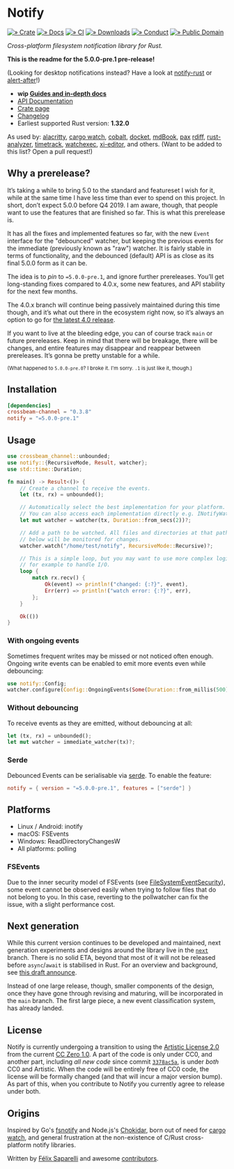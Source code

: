 # Notify

[![» Crate](https://flat.badgen.net/crates/v/notify)][crate]
[![» Docs](https://flat.badgen.net/badge/api/docs.rs/df3600)][docs]
[![» CI](https://flat.badgen.net/travis/passcod/notify/main)][build]
[![» Downloads](https://flat.badgen.net/crates/d/notify)][crate]
[![» Conduct](https://flat.badgen.net/badge/contributor/covenant/5e0d73)][coc]
[![» Public Domain](https://flat.badgen.net/badge/license/CC0-1.0/purple)][cc0]

_Cross-platform filesystem notification library for Rust._

**This is the readme for the 5.0.0-pre.1 pre-release!**

(Looking for desktop notifications instead? Have a look at [notify-rust] or
[alert-after]!)

- **wip [Guides and in-depth docs][wiki]**
- [API Documentation][docs]
- [Crate page][crate]
- [Changelog][changelog]
- Earliest supported Rust version: **1.32.0**

As used by: [alacritty], [cargo watch], [cobalt], [docket], [mdBook], [pax]
[rdiff], [rust-analyzer], [timetrack], [watchexec], [xi-editor], and others.
(Want to be added to this list? Open a pull request!)

## Why a prerelease?

It’s taking a while to bring 5.0 to the standard and featureset I wish for it,
while at the same time I have less time than ever to spend on this project. In
short, don’t expect 5.0.0 before Q4 2019. I am aware, though, that people want
to use the features that are finished so far. This is what this prerelease is.

It has all the fixes and implemented features so far, with the new `Event`
interface for the "debounced" watcher, but keeping the previous events for the
immediate (previously known as "raw") watcher. It is fairly stable in terms of
functionality, and the debounced (default) API is as close as its final 5.0.0
form as it can be.

The idea is to _pin_ to `=5.0.0-pre.1`, and ignore further prereleases. You’ll
get long-standing fixes compared to 4.0.x, some new features, and API stability
for the next few months.

The 4.0.x branch will continue being passively maintained during this time
though, and it’s what out there in the ecosystem right now, so it’s always an
option to go for [the latest 4.0 release].

If you want to live at the bleeding edge, you can of course track `main` or
future prereleases. Keep in mind that there will be breakage, there will be
changes, and entire features may disappear and reappear between prereleases.
It’s gonna be pretty unstable for a while.

[the latest 4.0 release]: https://github.com/passcod/notify/tree/v4.0.10#notify

<sup>(What happened to `5.0.0-pre.0`? I broke it. I'm sorry. `.1` is just like it, though.)</sup>

## Installation

```toml
[dependencies]
crossbeam-channel = "0.3.8"
notify = "=5.0.0-pre.1"
```

## Usage

```rust
use crossbeam_channel::unbounded;
use notify::{RecursiveMode, Result, watcher};
use std::time::Duration;

fn main() -> Result<()> {
    // Create a channel to receive the events.
    let (tx, rx) = unbounded();

    // Automatically select the best implementation for your platform.
    // You can also access each implementation directly e.g. INotifyWatcher.
    let mut watcher = watcher(tx, Duration::from_secs(2))?;

    // Add a path to be watched. All files and directories at that path and
    // below will be monitored for changes.
    watcher.watch("/home/test/notify", RecursiveMode::Recursive)?;

    // This is a simple loop, but you may want to use more complex logic here,
    // for example to handle I/O.
    loop {
        match rx.recv() {
            Ok(event) => println!("changed: {:?}", event),
            Err(err) => println!("watch error: {:?}", err),
        };
    }

    Ok(())
}
```

### With ongoing events

Sometimes frequent writes may be missed or not noticed often enough. Ongoing
write events can be enabled to emit more events even while debouncing:

```rust
use notify::Config;
watcher.configure(Config::OngoingEvents(Some(Duration::from_millis(500))));
```

### Without debouncing

To receive events as they are emitted, without debouncing at all:

```rust
let (tx, rx) = unbounded();
let mut watcher = immediate_watcher(tx)?;
```

### Serde

Debounced Events can be serialisable via [serde]. To enable the feature:

```toml
notify = { version = "=5.0.0-pre.1", features = ["serde"] }
```

## Platforms

- Linux / Android: inotify
- macOS: FSEvents
- Windows: ReadDirectoryChangesW
- All platforms: polling

### FSEvents

Due to the inner security model of FSEvents (see [FileSystemEventSecurity]),
some event cannot be observed easily when trying to follow files that do not
belong to you. In this case, reverting to the pollwatcher can fix the issue,
with a slight performance cost.

## Next generation

While this current version continues to be developed and maintained, next
generation experiments and designs around the library live in the
[`next`](https://github.com/passcod/notify/tree/next) branch. There is no solid
ETA, beyond that most of it will not be released before `async`/`await` is
stabilised in Rust. For an overview and background, see [this draft
announce](https://github.com/passcod/notify/wiki/Presentation).

Instead of one large release, though, smaller components of the design, once
they have gone through revising and maturing, will be incorporated in the
`main` branch. The first large piece, a new event classification system, has
already landed.

## License

Notify is currently undergoing a transition to using the
[Artistic License 2.0][artistic] from the current [CC Zero 1.0][cc0]. A part of
the code is only under CC0, and another part, including _all new code_ since
commit [`3378ac5a`], is under _both_ CC0 and Artistic. When the code will be
entirely free of CC0 code, the license will be formally changed (and that will
incur a major version bump). As part of this, when you contribute to Notify you
currently agree to release under both.

[`3378ac5a`]: https://github.com/passcod/notify/commit/3378ac5ad5f174dfeacce6edadd7ded1a08d384e

## Origins

Inspired by Go's [fsnotify] and Node.js's [Chokidar], born out of need for
[cargo watch], and general frustration at the non-existence of C/Rust
cross-platform notify libraries.

Written by [Félix Saparelli] and awesome [contributors].

[Chokidar]: https://github.com/paulmillr/chokidar
[FileSystemEventSecurity]: https://developer.apple.com/library/mac/documentation/Darwin/Conceptual/FSEvents_ProgGuide/FileSystemEventSecurity/FileSystemEventSecurity.html
[Félix Saparelli]: https://passcod.name
[alacritty]: https://github.com/jwilm/alacritty
[alert-after]: https://github.com/frewsxcv/alert-after
[artistic]: ./LICENSE.ARTISTIC
[build]: https://travis-ci.org/passcod/notify
[cargo watch]: https://github.com/passcod/cargo-watch
[cc0]: ./LICENSE
[changelog]: ./CHANGELOG.md
[cobalt]: https://github.com/cobalt-org/cobalt.rs
[coc]: http://contributor-covenant.org/version/1/4/
[contributors]: https://github.com/passcod/notify/graphs/contributors
[crate]: https://crates.io/crates/notify
[docket]: https://iwillspeak.github.io/docket/
[docs]: https://docs.rs/notify/5.0.0-pre.1/notify/
[fsnotify]: https://github.com/go-fsnotify/fsnotify
[handlebars-iron]: https://github.com/sunng87/handlebars-iron
[hotwatch]: https://github.com/francesca64/hotwatch
[mdBook]: https://github.com/rust-lang-nursery/mdBook
[notify-rust]: https://github.com/hoodie/notify-rust
[pax]: https://pax.js.org/
[rdiff]: https://github.com/dyule/rdiff
[rust-analyzer]: https://github.com/rust-analyzer/rust-analyzer
[serde]: https://serde.rs/
[timetrack]: https://github.com/joshmcguigan/timetrack
[watchexec]: https://github.com/mattgreen/watchexec
[wiki]: https://github.com/passcod/notify/wiki
[xi-editor]: https://xi-editor.io/
